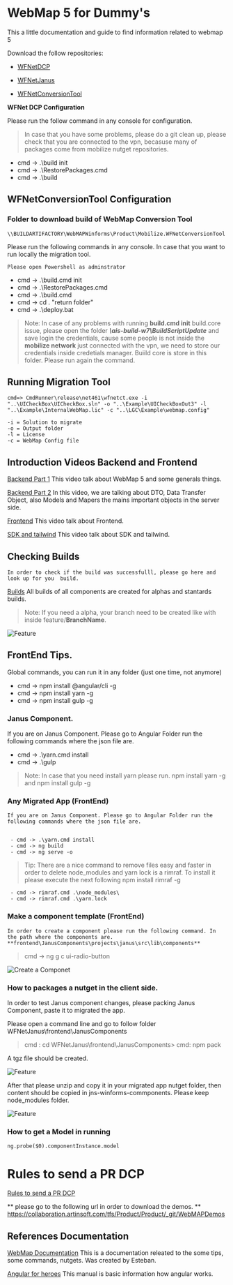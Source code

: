 
# WebMap 5 for Dummy's

This a little documentation and guide to find information related to webmap 5

Download the follow repositories:

 - [WFNetDCP](https://collaboration.artinsoft.com/tfs/Product/Product/_git/WFNetDCP)
   
 - [WFNetJanus](https://collaboration.artinsoft.com/tfs/Product/Product/_git/WFNetJanus)
  
 - [WFNetConversionTool](https://collaboration.artinsoft.com/tfs/Product/Product/_git/WFNetConversionTool)

**WFNet DCP Configuration** 

Please run the follow command in any console for configuration.

> In case that you have some problems, please do a git clean up, please check that you are connected to the vpn, becasuse many of packages come from mobilize nutget repositories.

 - cmd -> .\build init 	
 - cmd -> .\RestorePackages.cmd 	
 - cmd -> .\build

## WFNetConversionTool Configuration

### Folder to download build of WebMap Conversion Tool

	\\BUILDARTIFACTORY\WebMAPWinforms\Product\Mobilize.WFNetConversionTool
	
Please run the following commands in any console. In case that you want to run locally the migration tool.

    Please open Powershell as adminstrator

 - cmd -> .\build.cmd init 	
 - cmd -> .\RestorePackages.cmd 	
 - cmd -> .\build.cmd
 - cmd -> cd .  "return folder"
 - cmd -> .\deploy.bat 

> Note: In case of any problems with running **build.cmd init** build.core issue, please open the folder ***\\ais-build-w7\BuildScriptUpdate*** and save login the credentials, cause some people is not inside the **mobilize network** just connected with the vpn, we need to store our credentials inside credetials manager.  Buiild core is store in this folder. Please run again the command.


## Running Migration Tool

	cmd=> CmdRunner\release\net461\wfnetct.exe -i  "..\UICheckBox\UICheckBox.sln" -o "..\Example\UICheckBoxOut3" -l "..\Example\InternalWebMap.lic" -c "..\LGC\Example\webmap.config"
	
	-i = Solution to migrate
	-o = Output folder
	-l = License
	-c = WebMap Config file


## Introduction Videos Backend and  Frontend

[Backend Part 1](https://1drv.ms/v/s!AjbyneS6s2dlgaV_l8gG1n0tOw8Lzg?e=Sy8PXY) This video talk about WebMap 5 and some generals things.

[Backend Part 2](https://1drv.ms/v/s!AjbyneS6s2dlgaYAGq77sq5dbRLdNg?e=cJHVf1) In this video, we are talking about DTO, Data Transfer Object, also Models and Mapers the mains important objects in the server side.

[Frontend](https://1drv.ms/v/s!AjbyneS6s2dlgaYCs3dtoViEjHP_ng?e=zZCLot) This video talk about Frontend.

[SDK and tailwind](https://1drv.ms/v/s!AjbyneS6s2dlgaYDj4vdcOQgW7dPxg?e=0mvuHB) This video talk about SDK and tailwind.

## Checking Builds
	In order to check if the build was successfulll, please go here and  look up for you  build.

[Builds](https://collaboration.artinsoft.com/tfs/Product/Product/_build?definitionId=1199) All builds of all components are created for alphas and stantards builds.

> Note: If you need a alpha, your branch need to be created like with inside feature/**BranchName**. 

![Feature](https://github.com/lvegat1979/WorkHelp/blob/master/Feature.PNG)

## FrontEnd Tips.

Global commands, you can run it in any folder (just one time, not anymore)

- cmd -> npm install @angular/cli -g 
- cmd -> npm install yarn  -g
- cmd -> npm install gulp -g



### Janus Component.

If you are on Janus Component. Please go to Angular Folder run the following commands where the json file are.

 
 - cmd -> .\yarn.cmd install
 - cmd -> .\gulp

> Note: In case that you need  install yarn please run.  npm install yarn -g and  npm install gulp -g

### Any Migrated App (FrontEnd)

	If you are on Janus Component. Please go to Angular Folder run the following commands where the json file are.

	
	 - cmd -> .\yarn.cmd install
	 - cmd -> ng build
	 - cmd -> ng serve -o

> Tip: There are a nice command to remove files easy and faster in order to delete node_modules and yarn lock is a rimraf. To install it please execute the next following npm install rimraf -g

	 - cmd -> rimraf.cmd .\node_modules\
	 - cmd -> rimraf.cmd .\yarn.lock
	 
### Make a component template (FrontEnd)

	In order to create a component please run the following command. In the path where the components are. **frontend\JanusComponents\projects\janus\src\lib\components**
	
> cmd -> ng g c ui-radio-button

![Create a Componet](https://github.com/lvegat1979/WorkHelp/blob/master/createcomponent.PNG)

### How to packages a nutget in the client side.

In order to test Janus component changes, please packing Janus Component, paste it to migrated the app.

Please open a command line and go to follow folder WFNetJanus\frontend\JanusComponents

> cmd : cd WFNetJanus\frontend\JanusComponents>
 cmd: npm pack

A tgz file should be created.

![Feature](https://github.com/lvegat1979/WorkHelp/blob/master/tz.PNG)

After that please unzip and copy it in your migrated app nutget folder, then content should be copied in jns-winforms-commponents. Please keep node_modules folder.

![Feature](https://github.com/lvegat1979/WorkHelp/blob/master/mobilizenutget.PNG)


### How to get a Model in running

	ng.probe($0).componentInstance.model

# Rules to send a PR DCP
[Rules to send a PR DCP](https://collaboration.artinsoft.com/tfs/Product/Product/_wiki/wikis/WebMAP.wiki?wikiVersion=GBwikiMaster&pagePath=%2FAgile%20Mindset%2FDefinition%20of%20Done%20(DoD)%2FWFNet&pageId=46)

** please go to the following url in order to download the demos. ** https://collaboration.artinsoft.com/tfs/Product/Product/_git/WebMAPDemos



## References Documentation
[WebMap Documentation](https://artinsoft.sharepoint.com/sites/LGC-Dev/Documentos%20compartidos/General/Phase%201%20-%20Compilation%20Delivery/LGC-NextGen-Accounting-Compilation-ReleaseNote-20200117.pdf?CT=1587158918683&OR=ItemsView) This is a documentation releated to the some tips, some commands, nutgets. Was created by Esteban.

[Angular for heroes](
https://angular.io/tutorial) This manual is basic information how angular works.
